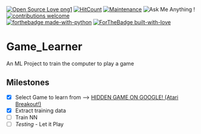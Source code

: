 [![Open Source Love png1](https://badges.frapsoft.com/os/v1/open-source.png?v=103)](https://github.com/ellerbrock/open-source-badges/)
[![HitCount](http://hits.dwyl.io/piyush27ranjan/Game_Learner.svg)](https://github.com/piyush27ranjan/Game_Learner/)
[![Maintenance](https://img.shields.io/badge/Maintained%3F-yes-green.svg)](https://GitHub.com/piyush27ranjan/Game_Learner/graphs/commit-activity)
![Ask Me Anything !](https://img.shields.io/badge/Ask%20me-anything-1abc9c.svg)
[![contributions welcome](https://img.shields.io/badge/contributions-welcome-brightgreen.svg?style=flat)](https://github.com/dwyl/esta/issues)
<br>
[![forthebadge made-with-python](http://ForTheBadge.com/images/badges/made-with-python.svg)](https://www.python.org/)
[![ForTheBadge built-with-love](http://ForTheBadge.com/images/badges/built-with-love.svg)](https://github.com/piyushchauhan/ama)
# Game_Learner
An ML Project to train the computer to play a game

## Milestones
 - [x] Select Game to learn from --> [HIDDEN GAME ON GOOGLE! (Atari Breakout!)](https://www.google.co.in/search?q=atari+breakout&source=lnms&tbm=isch&sa=X&ved=0ahUKEwjs4Pnsho3bAhXGQ48KHSikCa4Q_AUICigB&biw=1396&bih=690&dpr=1.38)
 - [x] Extract training data
 - [ ] Train NN
 - [ ] *Testing* - Let it Play
